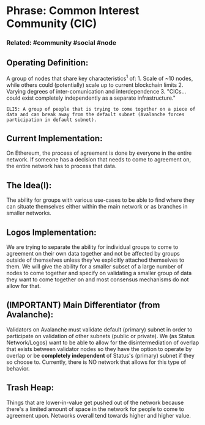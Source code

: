 # Phrase: Common Interest Community (CIC)

### Related: #community #social #node

## Operating Definition: 
A group of nodes that share key characteristics<sup>1</sup> of:
	1. Scale of ~10 nodes, while others could (potentially) scale up to current blockchain limits
	2. Varying degrees of inter-comunication and interdependence
	3. "CICs... could exist completely independently as a separate infrastructure."

	ELI5: A group of people that is trying to come together on a piece of data and can break away from the default subnet (Avalanche forces participation in default subnet).

## Current Implementation:
On Ethereum, the process of agreement is done by everyone in the entire network. If someone has a decision that needs to come to agreement on, the entire network has to process that data.

## The Idea(l):
The ability for groups with various use-cases to be able to find where they can situate themselves either within the main network or as branches in smaller networks.

## Logos Implementation: 
We are trying to separate the ability for individual groups to come to agreement on their own data together and not be affected by groups outside of themselves unless they've explicitly attached themselves to them. 
We will give the ability for a smaller subset of a large number of nodes to come together and specify on validating a smaller group of data they want to come together on and most consensus mechanisms do not allow for that.

## (IMPORTANT) Main Differentiator (from Avalanche):
Validators on Avalanche must validate default (primary) subnet in order to participate on validation of other subnets (public or private). We (as Status Network/Logos) want to be able to allow for the disintermediation of overlap that exists between validator nodes so they have the option to operate by overlap or be **completely independent** of Status's (primary) subnet if they so choose to. 
Currently, there is NO network that allows for this type of behavior.


## Trash Heap:
 Things that are lower-in-value get pushed out of the network because there's a limited amount of space in the network for people to come to agreement upon. Networks overall tend towards higher and higher value.
